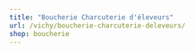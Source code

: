 ```yaml
---
title: "Boucherie Charcuterie d'éleveurs"
url: /vichy/boucherie-charcuterie-deleveurs/
shop: boucherie
---
```

